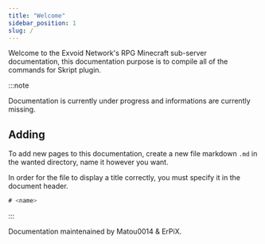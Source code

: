 ```yaml
---
title: "Welcome"
sidebar_position: 1
slug: /
---
```


Welcome to the Exvoid Network's RPG Minecraft sub-server documentation, this documentation purpose is to compile all of the commands for Skript plugin.

:::note 

Documentation is currently under progress and informations are currently missing.

## Adding
To add new pages to this documentation, create a new file markdown `.md` in the wanted directory, name it however you want.

In order for the file to display a title correctly, you must specify it in the document header.

```jsx
# <name>
```
:::

Documentation maintenained by Matou0014 & ErPiX.
